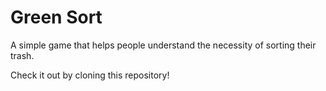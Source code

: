 # Green Sort

A simple game that helps people understand the necessity of sorting their trash.

Check it out by cloning this repository!
